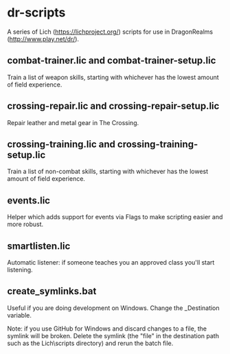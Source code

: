 # dr-scripts
A series of Lich (https://lichproject.org/) scripts for use in DragonRealms (http://www.play.net/dr/).

## combat-trainer.lic and combat-trainer-setup.lic
Train a list of weapon skills, starting with whichever has the lowest amount of field experience.

## crossing-repair.lic and crossing-repair-setup.lic
Repair leather and metal gear in The Crossing.

## crossing-training.lic and crossing-training-setup.lic
Train a list of non-combat skills, starting with whichever has the lowest amount of field experience.

## events.lic
Helper which adds support for events via Flags to make scripting easier and more robust.

## smartlisten.lic
Automatic listener: if someone teaches you an approved class you'll start listening.

## create_symlinks.bat
Useful if you are doing development on Windows. Change the _Destination variable.

Note: if you use GitHub for Windows and discard changes to a file, the symlink will be broken. Delete the symlink (the "file" in the destination path such as the Lich\scripts directory) and rerun the batch file.
